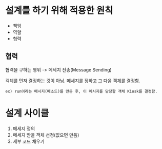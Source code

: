 # 설계를 하기 위해 적용한 원칙

- 책임
- 역할
- 협력

## 협력

협력을 구하는 행위 -> 메세지 전송(Message Sending)

객체를 먼저 결정하는 것이 아님. 메세지를 정하고 그 다음 객체를 결정함.  

```text
ex) run이라는 메시지(메소드)를 만든 후, 이 메시지를 담당할 객체 Kiosk를 결정함.
```

# 설계 사이클

1. 메세지 정의
2. 메세지 받을 객체 선정(없으면 만듬)
3. 세부 코드 채우기
